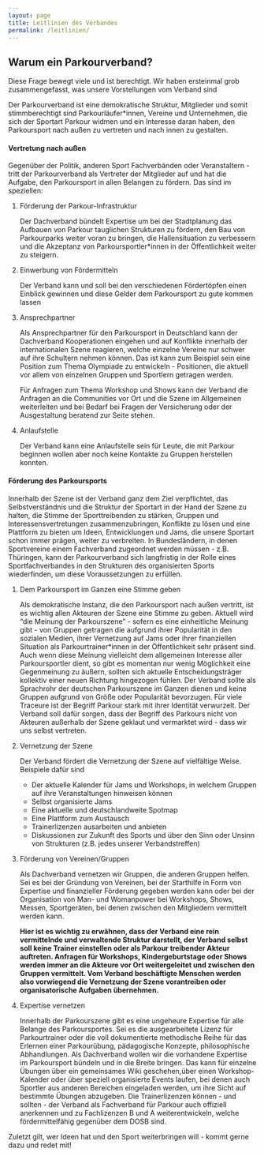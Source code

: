 ```yaml
---
layout: page
title: Leitlinien des Verbandes
permalink: /leitlinien/
---
```


## Warum ein Parkourverband?

Diese Frage bewegt viele und ist berechtigt.
Wir haben ersteinmal grob zusammengefasst, was unsere Vorstellungen vom Verband sind

Der Parkourverband ist eine demokratische Struktur, Mitglieder und somit stimmberechtigt sind Parkourläufer\*innen, 
Vereine und Unternehmen, die sich der Sportart Parkour widmen und ein Interesse daran haben, den Parkoursport nach außen zu 
vertreten und nach innen zu gestalten.

#### Vertretung nach außen #### 

Gegenüber der Politik, anderen Sport Fachverbänden oder Veranstaltern - tritt der Parkourverband als Vertreter der Mitglieder auf 
und hat die Aufgabe, den Parkoursport in allen Belangen zu fördern. Das sind im speziellen:

1. Förderung der Parkour-Infrastruktur

    Der Dachverband bündelt Expertise um bei der Stadtplanung das Aufbauen von Parkour tauglichen Strukturen zu fördern, 
    den Bau von Parkourparks weiter voran zu bringen, die Hallensituation zu verbessern und die Akzeptanz von Parkoursportler\*innen 
    in der Öffentlichkeit weiter zu steigern.

2. Einwerbung von Fördermitteln

    Der Verband kann und soll bei den verschiedenen Fördertöpfen einen Einblick gewinnen und diese Gelder dem Parkoursport zu gute kommen lassen

3. Ansprechpartner

    Als Ansprechpartner für den Parkoursport in Deutschland kann der Dachverband Kooperationen eingehen und auf Konflikte innerhalb der internationalen Szene reagieren, welche einzelne Vereine nur schwer auf ihre Schultern nehmen können. Das ist kann zum Beispiel sein eine Position zum Thema Olympiade zu entwickeln - Positionen, die aktuell vor allem von einzelnen Gruppen und Sportlern getragen werden. 

    Für Anfragen zum Thema Workshop und Shows kann der Verband die Anfragen an die Communities vor Ort und die Szene im Allgemeinen weiterleiten und bei Bedarf bei Fragen der Versicherung oder der Ausgestaltung beratend zur Seite stehen.

4. Anlaufstelle

    Der Verband kann eine Anlaufstelle sein für Leute, die mit Parkour beginnen wollen aber noch keine Kontakte zu Gruppen herstellen konnten.

#### Förderung des Parkoursports ####

Innerhalb der Szene ist der Verband ganz dem Ziel verpflichtet, das Selbstverständnis und die Struktur der Sportart in der Hand der Szene zu halten, die Stimme der Sporttreibenden zu stärken, Gruppen und Interessensvertretungen zusammenzubringen, Konflikte zu lösen und eine Plattform zu bieten um Ideen, Entwicklungen und Jams, die unsere Sportart schon immer prägen, weiter zu verbreiten. In Bundesländern, in denen Sportvereine einem Fachverband zugeordnet werden müssen - z.B. Thüringen, kann der Parkourverband sich langfristig in der Rolle eines Sportfachverbandes in den Strukturen des organisierten Sports wiederfinden, um diese Voraussetzungen zu erfüllen.

1. Dem Parkoursport im Ganzen eine Stimme geben

    Als demokratische Instanz, die den Parkoursport nach außen vertritt, ist es wichtig allen Akteuren der Szene eine Stimme zu geben. Aktuell wird “die Meinung der Parkourszene” - sofern es eine einheitliche Meinung gibt - von Gruppen getragen die aufgrund ihrer Popularität in den sozialen Medien, ihrer Vernetzung auf Jams oder ihrer finanziellen Situation als Parkourtrainer*innen in der Öffentlichkeit sehr präsent sind. Auch wenn diese Meinung vielleicht dem allgemeinen Interesse aller Parkoursportler dient, so gibt es momentan nur wenig Möglichkeit eine Gegenmeinung zu äußern, sollten sich aktuelle Entscheidungsträger kollektiv einer neuen Richtung hingezogen fühlen. Der Verband sollte als Sprachrohr der deutschen Parkourszene im Ganzen dienen und keine Gruppen aufgrund von Größe oder Popularität bevorzugen. Für viele Traceure ist der Begriff Parkour stark mit ihrer Identität verwurzelt. Der Verband soll dafür sorgen, dass der Begriff des Parkours nicht von Akteuren außerhalb der Szene geklaut und vermarktet wird - dass wir uns selbst vertreten.

2. Vernetzung der Szene

    Der Verband fördert die Vernetzung der Szene auf vielfältige Weise. Beispiele dafür sind

    - Der aktuelle Kalender für Jams und Workshops, in welchem Gruppen auf ihre Veranstaltungen hinweisen können
    - Selbst organisierte Jams
    - Eine aktuelle und deutschlandweite Spotmap 
    - Eine Plattform zum Austausch  
    - Trainerlizenzen ausarbeiten und anbieten
    - Diskussionen zur Zukunft des Sports und über den Sinn oder Unsinn von Strukturen (z.B. jedes unserer Verbandstreffen)


3. Förderung von Vereinen/Gruppen

    Als Dachverband vernetzen wir Gruppen, die anderen Gruppen helfen. Sei es bei der Gründung von Vereinen, bei der Starthilfe in Form von Expertise und finanzieller Förderung gegeben werden kann oder bei der Organisation von Man- und Womanpower bei Workshops, Shows, Messen, Sportgeräten, bei denen zwischen den Mitgliedern vermittelt werden kann.

    **Hier ist es wichtig zu erwähnen, dass der Verband eine rein vermittelnde und verwaltende Struktur darstellt, der Verband selbst soll keine Trainer einstellen oder als Parkour treibender Akteur auftreten. Anfragen für Workshops, Kindergeburtstage oder Shows werden immer an die Akteure vor Ort weitergeleitet und zwischen den Gruppen vermittelt. Vom Verband beschäftigte Menschen werden also vorwiegend die Vernetzung der Szene vorantreiben oder organisatorische Aufgaben übernehmen.**

4. Expertise vernetzen

    Innerhalb der Parkourszene gibt es eine ungeheure Expertise für alle Belange des Parkoursportes. Sei es die ausgearbeitete Lizenz für Parkourtrainer oder die voll dokumentierte methodische Reihe für das Erlernen einer Parkourübung, pädagogische Konzepte, philosophische Abhandlungen. Als Dachverband wollen wir die vorhandene Expertise im Parkoursport bündeln und in die Breite bringen. Das kann für einzelne Übungen über ein gemeinsames Wiki geschehen,über einen Workshop-Kalender oder über speziell organisierte Events laufen, bei denen auch Sportler aus anderen Bereichen eingeladen werden, um ihre Sicht auf bestimmte Übungen abzugeben. Die Trainerlizenzen können - und sollten - der Verband als Fachverband für Parkour auch offiziell anerkennen und zu Fachlizenzen B und A weiterentwickeln, welche fördermittelfähig gegenüber dem DOSB sind.

Zuletzt gilt, wer Ideen hat und den Sport weiterbringen will - kommt gerne dazu und redet mit!
